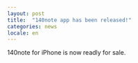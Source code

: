```yaml
---
layout: post
title:  "140note app has been released!"
categories: news
locale: en
---
```


140note for iPhone is now readly for sale.

